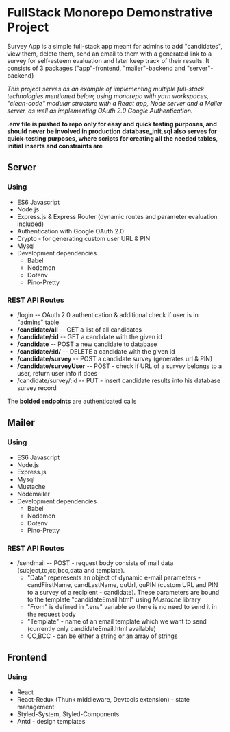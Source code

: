 # FullStack Monorepo Demonstrative Project

Survey App is a simple full-stack app meant for admins to add "candidates", view them, delete them, send an email  to them with a generated link to a survey for self-esteem evaluation and later keep track of their results.
It consists of 3 packages ("app"-frontend, "mailer"-backend and "server"-backend)

*This project serves as an example of implementing multiple full-stack technologies mentioned below, using monorepo with yarn workspaces, "clean-code" modular structure with a React app, Node server and a Mailer server, as well as implementing OAuth 2.0 Google Authentication.*



**.env file is pushed to repo only for easy and quick testing purposes, and should never be involved in production**
**database_init.sql also serves for quick-testing purposes, where scripts for creating all the needed tables, initial inserts and constraints are**


## Server

### Using
* ES6 Javascript
* Node.js
* Express.js & Express Router (dynamic routes and parameter evaluation included)
* Authentication with Google OAuth 2.0
* Crypto - for generating custom user  URL & PIN
* Mysql
* Development dependencies
  * Babel
  * Nodemon
  * Dotenv
  * Pino-Pretty

### REST API Routes
* /login -- OAuth 2.0 authentication & additional check if user is in "admins" table
* **/candidate/all** -- GET a list of all candidates
* **/candidate/:id** -- GET a candidate with the given id
* **/candidate** --     POST a new candidate to database
* **/candidate/:id/** -- DELETE a candidate with the given id
* **/candidate/survey** -- POST a candidate survey (generates url & PIN)
* **/candidate/surveyUser** -- POST - check if URL of a survey belongs to a user, return user info if does
* /candidate/survey/:id -- PUT - insert candidate results into his database survey record

The **bolded endpoints** are authenticated calls

## Mailer
### Using
* ES6 Javascript
* Node.js
* Express.js
* Mysql
* Mustache
* Nodemailer
* Development dependencies
  * Babel
  * Nodemon
  * Dotenv
  * Pino-Pretty


### REST API Routes
* /sendmail -- POST - request body consists of mail data (subject,to,cc,bcc,data and template). 
  * "Data" reperesents an object of dynamic e-mail parameters  - candFirstName, candLastName, quUrl, quPIN (custom URL and PIN to a survey of a recipient - candidate). These parameters are bound to the template "candidateEmail.html" using *Mustache* library
  * "From" is defined in ".env" variable so there is no need to send it in the request body
  * "Template" - name of an email template which we want to send (currently only candidateEmail.html available)
  * CC,BCC - can be either a string or an array of strings 


## Frontend
### Using
* React
* React-Redux (Thunk middleware, Devtools extension) - state management
* Styled-System, Styled-Components 
* Antd - design templates


